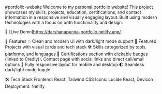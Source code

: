 #portfolio-website
Welcome to my personal portfolio website! This project showcases my skills, projects, education, certifications, and contact information in a responsive and visually engaging layout. Built using modern technologies with a focus on both functionality and design.

🚀 [Live Demo]https://darshanapunna-portfolio.netlify.app/

🧩 Features
✨ Clean and modern UI with dark/light mode support
📌 Featured Projects with visual cards and tech stack
🛠️ Skills categorized by tools, platforms, and languages
🧠 Certifications section with clickable badges (linked to Credly)
📞 Contact page with social links and direct call/email options
🎯 Fully responsive layout for mobile and desktop
🌓 Seamless dark/light mode toggle

🛠️ Tech Stack
Frontend: React, Tailwind CSS
Icons: Lucide React, Devicon
Deployment: Netlify 
